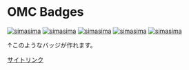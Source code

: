 OMC Badges
=====
[![simasima](https://img.shields.io/endpoint?url=https%3A%2F%2Fomc-badges.vercel.app%2Fapi%2Fomc%2Fjson%2Fsimasima)](https://onlinemathcontest.com/users/simasima)
[![simasima](https://img.shields.io/endpoint?url=https%3A%2F%2Fomc-badges.vercel.app%2Fapi%2Fomc%2Fjson%2Fsimasima&style=flat-square)](https://onlinemathcontest.com/users/simasima)
[![simasima](https://img.shields.io/endpoint?url=https%3A%2F%2Fomc-badges.vercel.app%2Fapi%2Fomc%2Fjson%2Fsimasima&style=plastic)](https://onlinemathcontest.com/users/simasima)
[![simasima](https://img.shields.io/endpoint?url=https%3A%2F%2Fomc-badges.vercel.app%2Fapi%2Fomc%2Fjson%2Fsimasima&style=for-the-badge)](https://onlinemathcontest.com/users/simasima)
[![simasima](https://img.shields.io/endpoint?url=https%3A%2F%2Fomc-badges.vercel.app%2Fapi%2Fomc%2Fjson%2Fsimasima&style=social)](https://onlinemathcontest.com/users/simasima)

↑このようなバッジが作れます。

[サイトリンク](https://omc-badges.vercel.app/)
